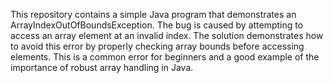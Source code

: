 This repository contains a simple Java program that demonstrates an ArrayIndexOutOfBoundsException.  The bug is caused by attempting to access an array element at an invalid index. The solution demonstrates how to avoid this error by properly checking array bounds before accessing elements.  This is a common error for beginners and a good example of the importance of robust array handling in Java.